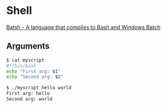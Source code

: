 # Shell

[Batsh - A language that compiles to Bash and Windows Batch](http://batsh.org/)

## Arguments

```sh
$ cat myscript
#!/bin/bash
echo "First arg: $1"
echo "Second arg: $2"

$ ./myscript hello world
First arg: hello
Second arg: world
```
